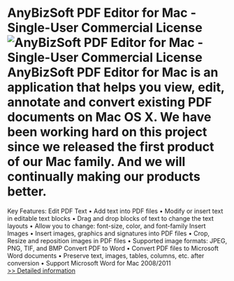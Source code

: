 # AnyBizSoft PDF Editor for Mac - Single-User Commercial License<br />![AnyBizSoft PDF Editor for Mac - Single-User Commercial License](https://mycommerce.akamaized.net/api/pimages/P300952839/BIG/300952839.PNG)<br />AnyBizSoft PDF Editor for Mac is an application that helps you view, edit, annotate and convert existing PDF documents on Mac OS X. We have been working hard on this project since we released the first product of our Mac family. And we will continually making our products better.

Key Features:
Edit PDF Text
• Add text into PDF files
• Modify or insert text in editable text blocks
• Drag and drop blocks of text to change the text layouts
• Allow you to change: font-size, color, and font-family
Insert Images
• Insert images, graphics and signatures into PDF files
• Crop, Resize and reposition images in PDF files
• Supported image formats: JPEG, PNG, TIF, and BMP Convert PDF to Word
• Convert PDF files to Microsoft Word documents
• Preserve text, images, tables, columns, etc. after conversion
• Support Microsoft Word for Mac 2008/2011<br />[>> Detailed information](https://secure.shareit.com/shareit/product.html?productid=300952839&affiliateid=200057808)